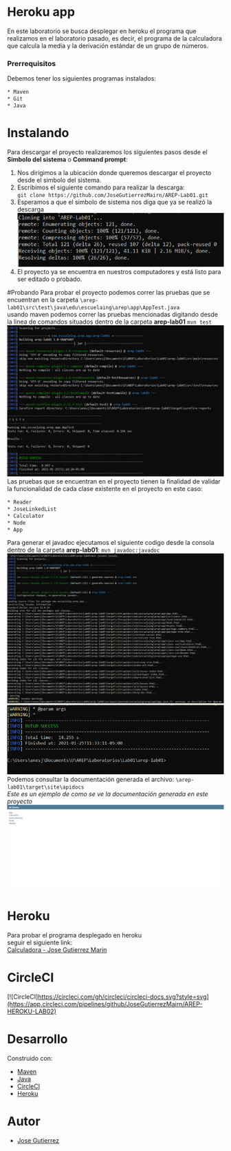 # Heroku app
En este laboratorio se busca desplegar en heroku el programa que realizamos en el laboratorio pasado, es decir, el programa de la calculadora
que calcula la media y la derivación estándar de un grupo de números.
### Prerrequisitos
Debemos tener los siguientes programas instalados:
~~~
* Maven
* Git
* Java
~~~
# Instalando 
Para descargar el proyecto realizaremos los siguientes pasos desde el **Simbolo del sistema** o **Command prompt**:  
1. Nos dirigimos a la ubicación donde queremos descargar el proyecto desde el simbolo del sistema.  
2. Escribimos el siguiente comando para realizar la descarga:  
`git clone https://github.com/JoseGutierrezMairn/AREP-Lab01.git`
3. Esperamos a que el simbolo de sistema nos diga que ya se realizó la descarga  
![Download completed](https://github.com/JoseGutierrezMairn/AREP-Lab01/blob/master/images/img1.PNG?raw=true)
4. El proyecto ya se encuentra en nuestros computadores y está listo para ser editado o probado.  
  
#Probando
Para probar el proyecto podemos correr las pruebas que se encuentran en la carpeta `\arep-lab01\src\test\java\edu\escuelaing\arep\app\AppTest.java`  
usando maven podemos correr las pruebas mencionadas digitando desde la linea de comandos situados dentro de la carpeta **arep-lab01**
`mvn test`
![Pruebas desde maven](https://github.com/JoseGutierrezMairn/AREP-Lab01/blob/master/images/img2.PNG?raw=true)  
Las pruebas que se encuentran en el proyecto tienen la finalidad de validar la funcionalidad de cada clase existente en el proyecto en este caso:
~~~
* Reader
* JoseLinkedList
* Calculator
* Node
* App
~~~
Para generar el javadoc ejecutamos el siguiente codigo desde la consola dentro de la carpeta **arep-lab01**: `mvn javadoc:javadoc`  
![generando javadoc](https://github.com/JoseGutierrezMairn/AREP-Lab01/blob/master/images/img3.PNG?raw=true)  
![generando javadoc2](https://github.com/JoseGutierrezMairn/AREP-Lab01/blob/master/images/img4.PNG?raw=true)  
Podemos consultar la documentación generada el archivo: `\arep-lab01\target\site\apidocs`  
*Este es un ejemplo de como se ve la documentación generada en este proyecto*
![check javadoc2](https://github.com/JoseGutierrezMairn/AREP-Lab01/blob/master/images/img5.PNG?raw=true) 
# Heroku  
Para probar el programa desplegado en heroku  
seguir el siguiente link:  
[Calculadora - Jose Gutierrez Marin](https://pure-woodland-27738.herokuapp.com/calculadora)
# CircleCI
[![CircleCI]https://circleci.com/gh/circleci/circleci-docs.svg?style=svg](https://app.circleci.com/pipelines/github/JoseGutierrezMairn/AREP-HEROKU-LAB02)
# Desarrollo  
Construido con:
* [Maven](https://maven.apache.org/)
* [Java](https://www.java.com/es/)
* [CircleCI](https://circleci.com/)
* [Heroku](https://dashboard.heroku.com/)
# Autor
* [Jose Gutierrez](https://github.com/JoseGutierrezMairn)
